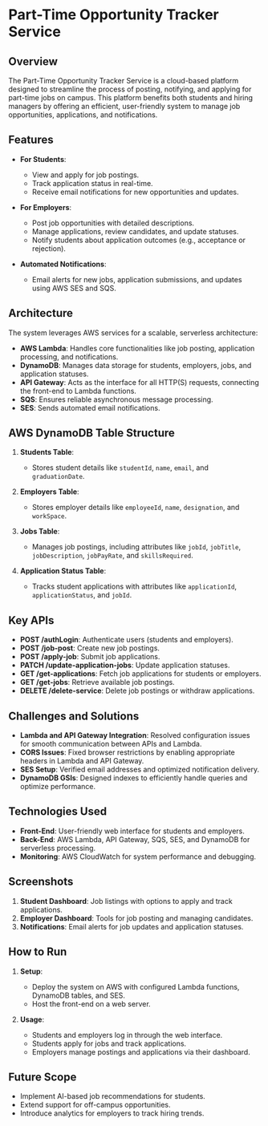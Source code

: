 # Part-Time Opportunity Tracker Service

## Overview

The Part-Time Opportunity Tracker Service is a cloud-based platform designed to streamline the process of posting, notifying, and applying for part-time jobs on campus. This platform benefits both students and hiring managers by offering an efficient, user-friendly system to manage job opportunities, applications, and notifications.

## Features

- **For Students**:
  - View and apply for job postings.
  - Track application status in real-time.
  - Receive email notifications for new opportunities and updates.

- **For Employers**:
  - Post job opportunities with detailed descriptions.
  - Manage applications, review candidates, and update statuses.
  - Notify students about application outcomes (e.g., acceptance or rejection).

- **Automated Notifications**:
  - Email alerts for new jobs, application submissions, and updates using AWS SES and SQS.

## Architecture

The system leverages AWS services for a scalable, serverless architecture:

- **AWS Lambda**: Handles core functionalities like job posting, application processing, and notifications.
- **DynamoDB**: Manages data storage for students, employers, jobs, and application statuses.
- **API Gateway**: Acts as the interface for all HTTP(S) requests, connecting the front-end to Lambda functions.
- **SQS**: Ensures reliable asynchronous message processing.
- **SES**: Sends automated email notifications.

## AWS DynamoDB Table Structure

1. **Students Table**:
   - Stores student details like `studentId`, `name`, `email`, and `graduationDate`.

2. **Employers Table**:
   - Stores employer details like `employeeId`, `name`, `designation`, and `workSpace`.

3. **Jobs Table**:
   - Manages job postings, including attributes like `jobId`, `jobTitle`, `jobDescription`, `jobPayRate`, and `skillsRequired`.

4. **Application Status Table**:
   - Tracks student applications with attributes like `applicationId`, `applicationStatus`, and `jobId`.

## Key APIs

- **POST /authLogin**: Authenticate users (students and employers).
- **POST /job-post**: Create new job postings.
- **POST /apply-job**: Submit job applications.
- **PATCH /update-application-jobs**: Update application statuses.
- **GET /get-applications**: Fetch job applications for students or employers.
- **GET /get-jobs**: Retrieve available job postings.
- **DELETE /delete-service**: Delete job postings or withdraw applications.

## Challenges and Solutions

- **Lambda and API Gateway Integration**: Resolved configuration issues for smooth communication between APIs and Lambda.
- **CORS Issues**: Fixed browser restrictions by enabling appropriate headers in Lambda and API Gateway.
- **SES Setup**: Verified email addresses and optimized notification delivery.
- **DynamoDB GSIs**: Designed indexes to efficiently handle queries and optimize performance.

## Technologies Used

- **Front-End**: User-friendly web interface for students and employers.
- **Back-End**: AWS Lambda, API Gateway, SQS, SES, and DynamoDB for serverless processing.
- **Monitoring**: AWS CloudWatch for system performance and debugging.

## Screenshots

1. **Student Dashboard**: Job listings with options to apply and track applications.
2. **Employer Dashboard**: Tools for job posting and managing candidates.
3. **Notifications**: Email alerts for job updates and application statuses.

## How to Run

1. **Setup**:
   - Deploy the system on AWS with configured Lambda functions, DynamoDB tables, and SES.
   - Host the front-end on a web server.

2. **Usage**:
   - Students and employers log in through the web interface.
   - Students apply for jobs and track applications.
   - Employers manage postings and applications via their dashboard.

## Future Scope

- Implement AI-based job recommendations for students.
- Extend support for off-campus opportunities.
- Introduce analytics for employers to track hiring trends.
